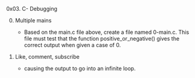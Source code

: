 0x03. C- Debugging

0. Multiple mains
	- Based on the main.c file above, create a file named 0-main.c. This file must test that the function positive_or_negative() gives the correct output when given a case of 0.

1. Like, comment, subscribe 
	- causing the output to go into an infinite loop.
